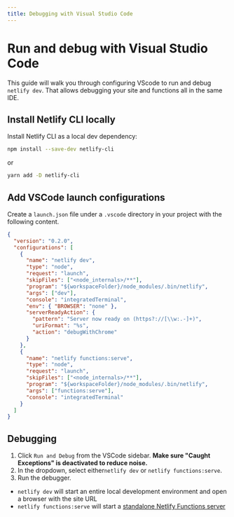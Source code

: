```yaml
---
title: Debugging with Visual Studio Code
---
```


# Run and debug with Visual Studio Code

This guide will walk you through configuring VScode to run and debug `netlify dev`.
That allows debugging your site and functions all in the same IDE.

## Install Netlify CLI locally

Install Netlify CLI as a local dev dependency:

```bash
npm install --save-dev netlify-cli
```

or

```bash
yarn add -D netlify-cli
```

## Add VSCode launch configurations

Create a `launch.json` file under a `.vscode` directory in your project with the following content.

```json
{
  "version": "0.2.0",
  "configurations": [
    {
      "name": "netlify dev",
      "type": "node",
      "request": "launch",
      "skipFiles": ["<node_internals>/**"],
      "program": "${workspaceFolder}/node_modules/.bin/netlify",
      "args": ["dev"],
      "console": "integratedTerminal",
      "env": { "BROWSER": "none" },
      "serverReadyAction": {
        "pattern": "Server now ready on (https?://[\\w:.-]+)",
        "uriFormat": "%s",
        "action": "debugWithChrome"
      }
    },
    {
      "name": "netlify functions:serve",
      "type": "node",
      "request": "launch",
      "skipFiles": ["<node_internals>/**"],
      "program": "${workspaceFolder}/node_modules/.bin/netlify",
      "args": ["functions:serve"],
      "console": "integratedTerminal"
    }
  ]
}
```

## Debugging

1. Click `Run and Debug` from the VSCode sidebar. **Make sure "Caught Exceptions" is deactivated to reduce noise.**
2. In the dropdown, select either`netlify dev` or `netlify functions:serve`.
3. Run the debugger.

- `netlify dev` will start an entire local development environment and open a browser with the site URL
- `netlify functions:serve` will start a [standalone Netlify Functions server](./functions-dev)
